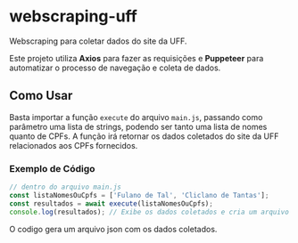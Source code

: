 # webscraping-uff

Webscraping para coletar dados do site da UFF.

Este projeto utiliza **Axios** para fazer as requisições e **Puppeteer** para automatizar o processo de navegação e coleta de dados.

## Como Usar

Basta importar a função `execute` do arquivo `main.js`, passando como parâmetro uma lista de strings, podendo ser tanto uma lista de nomes quanto de CPFs. A função irá retornar os dados coletados do site da UFF relacionados aos CPFs fornecidos.

### Exemplo de Código
```javascript
// dentro do arquivo main.js
const listaNomesOuCpfs = ['Fulano de Tal', 'Cliclano de Tantas'];
const resultados = await execute(listaNomesOuCpfs);
console.log(resultados); // Exibe os dados coletados e cria um arquivo json
```

O codigo gera um arquivo json com os dados coletados.
